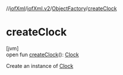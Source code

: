 //[iofXml](../../../index.md)/[iofXml.v2](../index.md)/[ObjectFactory](index.md)/[createClock](create-clock.md)

# createClock

[jvm]\
open fun [createClock](create-clock.md)(): [Clock](../-clock/index.md)

Create an instance of [Clock](../-clock/index.md)

